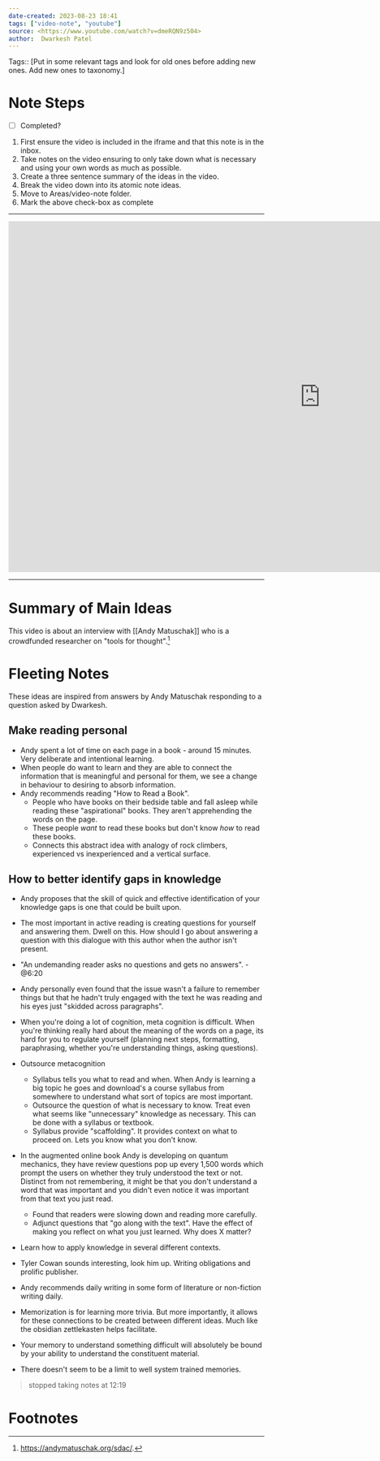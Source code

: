 ```yaml
---
date-created: 2023-08-23 18:41
tags: ["video-note", "youtube"]
source: <https://www.youtube.com/watch?v=dmeRQN9z504>
author:  Dwarkesh Patel
---
```

Tags:: [Put in some relevant tags and look for old ones before adding new ones. Add new ones to taxonomy.]

# Note Steps

- [ ] Completed?
1) First ensure the video is included in the iframe and that this note is in the inbox.
2) Take notes on the video ensuring to only take down what is necessary and using your own words as much as possible.
3) Create a three sentence summary of the ideas in the video.
4) Break the video down into its atomic note ideas.
5) Move to Areas/video-note folder.
6) Mark the above check-box as complete

---

<iframe width="1228" height="691" src="https://www.youtube.com/embed/dmeRQN9z504" frameborder="0" allow="accelerometer; autoplay; clipboard-write; encrypted-media; gyroscope; picture-in-picture; web-share" allowfullscreen></iframe>

---

# Summary of Main Ideas

This video is about an interview with [[Andy Matuschak]] who is a crowdfunded researcher on "tools for thought".[^1]

# Fleeting Notes

These ideas are inspired from answers by Andy Matuschak responding to a question asked by Dwarkesh.

## Make reading personal
- Andy spent a lot of time on each page in a book - around 15 minutes. Very deliberate and intentional learning.
- When people do want to learn and they are able to connect the information that is meaningful and personal for them, we see a change in behaviour to desiring to absorb information.
- Andy recommends reading "How to Read a Book".
	- People who have books on their bedside table and fall asleep while reading these "aspirational" books. They aren't apprehending the words on the page. 
	- These people *want* to read these books but don't know *how* to read these books.
	- Connects this abstract idea with analogy of rock climbers, experienced vs inexperienced and a vertical surface.

## How to better identify gaps in knowledge

- Andy proposes that the skill of quick and effective identification of your knowledge gaps is one that could be built upon. 
- The most important in active reading is creating questions for yourself and answering them. Dwell on this. How should I go about answering a question with this dialogue with this author when the author isn't present.
- "An undemanding reader asks no questions and gets no answers". - @6:20
- Andy personally even found that the issue wasn't a failure to remember things but that he hadn't truly engaged with the text he was reading and his eyes just "skidded across paragraphs".


- When you're doing a lot of cognition, meta cognition is difficult. When you're thinking really hard about the meaning of the words on a page, its hard for you to regulate yourself (planning next steps, formatting, paraphrasing, whether you're understanding things, asking questions).
- Outsource metacognition
	- Syllabus tells you what to read and when. When Andy is learning a big topic he goes and download's a course syllabus from somewhere to understand what sort of topics are most important.
	- Outsource the question of what is necessary to know. Treat even what seems like "unnecessary" knowledge as necessary. This can be done with a syllabus or textbook. 
	- Syllabus provide "scaffolding". It provides context on what to proceed on. Lets you know what you don't know.
- In the augmented online book Andy is developing on quantum mechanics, they have review questions pop up every 1,500 words which prompt the users on whether they truly understood the text or not. Distinct from not remembering, it might be that you don't understand a word that was important and you didn't even notice it was important from that text you just read.
	- Found that readers were slowing down and reading more carefully.
	- Adjunct questions that "go along with the text". Have the effect of making you reflect on what you just learned. Why does X matter?
- Learn how to apply knowledge in several different contexts.
- Tyler Cowan sounds interesting, look him up. Writing obligations and prolific publisher. 
- Andy recommends daily writing in some form of literature or non-fiction writing daily. 
- Memorization is for learning more trivia. But more importantly, it allows for these connections to be created between different ideas. Much like the obsidian zettlekasten helps facilitate.
- Your memory to understand something difficult will absolutely be bound by your ability to understand the constituent material. 
- There doesn't seem to be a limit to well system trained memories. 

> stopped taking notes at 12:19

# Footnotes 

[^1]: https://andymatuschak.org/sdac/.